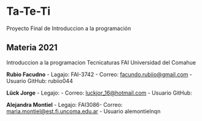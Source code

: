 # Ta-Te-Ti
Proyecto Final de Introduccion a la programación

## Materia 2021
Introduccion a la programacion
Tecnicaturas
FAI
Universidad del Comahue

**Rubio Facudno** - Lagajo: FAI-3742 - Correo: facundo.rubiio@gmail.com - Usuario GitHub: rubiio044

**Lück Jorge** - Legajo: - Correo: luckjor_16@hotmail.com  - Usuario GitHub:

**Alejandra Montiel** - Legajo: FAI3086- Correo: maria.montiel@est.fi.uncoma.edu.ar - Usuario alemontielnqn
